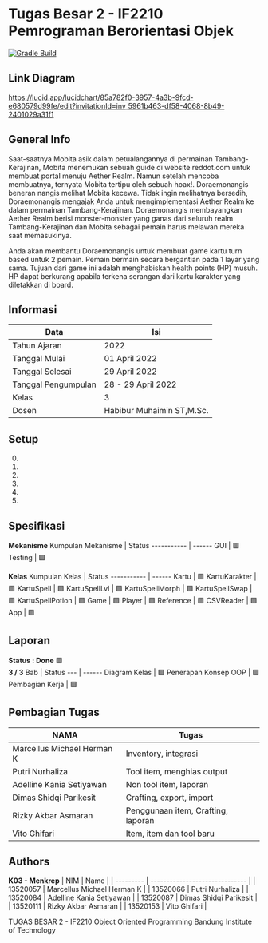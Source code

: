 # Tugas Besar 2 - IF2210 Pemrograman Berorientasi Objek
[![Gradle Build](https://github.com/Putriliza/IF2210_TB_03_02/actions/workflows/gradle.yml/badge.svg)](https://github.com/Putriliza/IF2210_TB_03_02/actions/workflows/gradle.yml)

## Link Diagram
https://lucid.app/lucidchart/85a782f0-3957-4a3b-9fcd-e680579d99fe/edit?invitationId=inv_5961b463-df58-4068-8b49-2401029a31f1 

## General Info
Saat-saatnya Mobita asik dalam petualangannya di permainan Tambang-Kerajinan, Mobita menemukan sebuah guide di website reddot.com untuk membuat portal menuju Aether Realm. Namun setelah mencoba membuatnya, ternyata Mobita tertipu oleh sebuah hoax!. Doraemonangis beneran nangis melihat Mobita kecewa. Tidak ingin melihatnya bersedih, Doraemonangis mengajak Anda untuk mengimplementasi Aether Realm ke dalam permainan Tambang-Kerajinan. Doraemonangis membayangkan Aether Realm berisi monster-monster yang ganas dari seluruh realm Tambang-Kerajinan dan Mobita sebagai pemain harus melawan mereka saat memasukinya.

Anda akan membantu Doraemonangis untuk membuat game kartu turn based untuk 2 pemain. Pemain bermain secara bergantian pada 1 layar yang sama. Tujuan dari game ini adalah menghabiskan health points (HP) musuh. HP dapat berkurang apabila terkena serangan dari kartu karakter yang diletakkan di board.

## Informasi
Data                | Isi
----                | ---
Tahun Ajaran        | 2022
Tanggal Mulai       | 01 April 2022
Tanggal Selesai     | 29 April 2022
Tanggal Pengumpulan | 28 - 29 April 2022
Kelas               | 3
Dosen               | Habibur Muhaimin ST,M.Sc.

## Setup
0. 
1. 
2. 
3. 
4. 
5. 

## Spesifikasi
**Mekanisme**
Kumpulan Mekanisme                | Status
-----------                       | ------
GUI                               | :green_square:
Testing                           | :green_square:

**Kelas**
Kumpulan Kelas                                 | Status
-----------                                    | ------
Kartu                                          | :green_square:
KartuKarakter                                  | :green_square:
KartuSpell                                     | :green_square:
KartuSpellLvl                                  | :green_square:
KartuSpellMorph                                | :green_square:
KartuSpellSwap                                 | :green_square:
KartuSpellPotion                               | :green_square:
Game                                           | :green_square:
Player                                         | :green_square:
Reference                                      | :green_square:
CSVReader                                      | :green_square:
App                                            | :green_square:
                                       
## Laporan
**Status : Done** :green_square: \
**3 / 3**
Bab                     | Status
---                     | ------
Diagram Kelas           | :green_square:
Penerapan Konsep OOP    | :green_square:
Pembagian Kerja         | :green_square:

## Pembagian Tugas
NAMA                              | Tugas
-----------                       | ------
Marcellus Michael Herman K        | Inventory, integrasi
Putri Nurhaliza                   | Tool item, menghias output
Adelline Kania Setiyawan          | Non tool item, laporan
Dimas Shidqi Parikesit            | Crafting, export, import
Rizky Akbar Asmaran               | Penggunaan item, Crafting, laporan
Vito Ghifari                      | Item, item dan tool baru


## Authors

<b>K03 - Menkrep</b>
| NIM       | Name                           |
| --------- | ------------------------------ |
| 13520057  | Marcellus Michael Herman K     |
| 13520066  | Putri Nurhaliza                |
| 13520084  | Adelline Kania Setiyawan       |
| 13520087  | Dimas Shidqi Parikesit         |
| 13520111  | Rizky Akbar Asmaran            |
| 13520153  | Vito Ghifari                   |

TUGAS BESAR 2 -  IF2210 Object Oriented Programming
Bandung Institute of Technology
